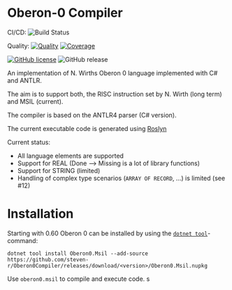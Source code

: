 # Oberon-0 Compiler

CI/CD: ![Build Status](https://img.shields.io/github/actions/workflow/status/steven-r/Oberon0Compiler/dotnet.yml)

Quality: [![Quality](https://sonarcloud.io/api/project_badges/measure?project=steven-r_Oberon0Compiler&metric=alert_status)](https://sonarcloud.io/api/project_badges/measure?project=steven-r_Oberon0Compiler&metric=alert_status)
[![Coverage](https://sonarcloud.io/api/project_badges/measure?project=steven-r_Oberon0Compiler&metric=coverage)](https://sonarcloud.io/summary/new_code?id=steven-r_Oberon0Compiler)

[![GitHub license](https://img.shields.io/github/license/steven-r/Oberon0Compiler.svg)](https://github.com/steven-r/Oberon0Compiler/blob/master/LICENSE.md)
![GitHub release](https://img.shields.io/github/release/steven-r/Oberon0Compiler.svg)


An implementation of N. Wirths Oberon 0 language implemented with C# and ANTLR.

The aim is to support both, the RISC instruction set by N. Wirth (long term) and MSIL (current).

The compiler is based on the ANTLR4 parser (C# version).

The current executable code is generated using [Roslyn](https://github.com/dotnet/roslyn)

Current status:

* All language elements are supported
* Support for REAL (Done --> Missing is a lot of library functions)
* Support for STRING (limited)
* Handling of complex type scenarios (`ARRAY OF RECORD`, ...) is limited (see #12)

# Installation

Starting with 0.60 Oberon 0 can be installed by using the [`dotnet tool`](https://learn.microsoft.com/en-us/dotnet/core/tools/dotnet-tool-install)-command:

```
dotnet tool install Oberon0.Msil --add-source https://github.com/steven-r/Oberon0Compiler/releases/download/<version>/Oberon0.Msil.nupkg
```

Use `oberon0.msil` to compile and execute code.
s
